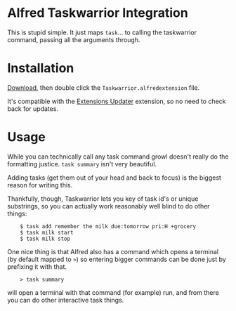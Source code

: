 # Alfred Taskwarrior Integration

This is stupid simple. It just maps `task`... to calling the taskwarrior
command, passing all the arguments through.

# Installation

[Download](https://github.com/jbarratt/AlfredTaskwarrior/blob/master/Taskwarrior.alfredextension?raw=true), then double click the `Taskwarrior.alfredextension` file.

It's compatible with the [Extensions Updater](http://jdfwarrior.tumblr.com/updater) extension, so no need to check
back for updates.

# Usage

While you can technically call any task command growl doesn't really do the
formatting justice. `task summary` isn't very beautiful.

Adding tasks (get them out of your head and back to focus) is the biggest reason
for writing this.

Thankfully, though, Taskwarrior lets you key of task id's or unique substrings, so you
can actually work reasonably well blind to do other things:

        $ task add remember the milk due:tomorrow pri:H +grocery
        $ task milk start
        $ task milk stop

One nice thing is that Alfred also has a command which opens a terminal (by
default mapped to `>`) so entering bigger commands can be done just by prefixing
it with that.

        > task summary

will open a terminal with that command (for example) run, and from there you can do other
interactive task things.
